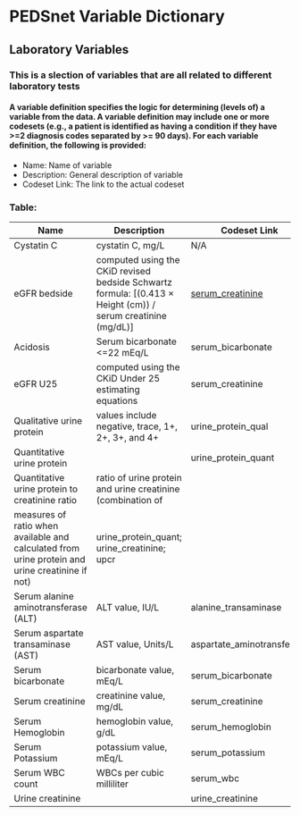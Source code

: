 # PEDSnet Variable Dictionary

## Laboratory Variables

### This is a slection of variables that are all related to different laboratory tests

#### A variable definition specifies the logic for determining (levels of) a variable from the data. A variable definition may include one or more codesets (e.g., a patient is identified as having a condition if they have >=2 diagnosis codes separated by >= 90 days). For each variable definition, the following is provided:
* Name: Name of variable
* Description: General description of variable
* Codeset Link: The link to the actual codeset

### Table:

| Name | Description | Codeset Link |
|------|-------------|--------------|
| Cystatin C | cystatin C, mg/L | N/A |
| eGFR bedside | computed using the CKiD revised bedside Schwartz formula: [(0.413 × Height (cm)) / serum creatinine (mg/dL)] | [serum_creatinine](https://github.com/PRESERVE-Coordinating-Center/preserve_codesets/blob/main/measurement/serum_creatinine.csv) |
| Acidosis | Serum bicarbonate <=22 mEq/L | serum_bicarbonate |
| eGFR U25 | computed using the CKiD Under 25 estimating equations | serum_creatinine |
| Qualitative urine protein | values include negative, trace, 1+, 2+, 3+, and 4+ | urine_protein_qual |
| Quantitative urine protein | | urine_protein_quant |
| Quantitative urine protein to creatinine ratio | ratio of urine protein and urine creatinine (combination of
measures of ratio when available and calculated from urine protein and urine creatinine if not) | urine_protein_quant; urine_creatinine; upcr |
| Serum alanine aminotransferase (ALT) | ALT value, IU/L | alanine_transaminase |
| Serum aspartate transaminase (AST) | AST value, Units/L | aspartate_aminotransferase |
| Serum bicarbonate | bicarbonate value, mEq/L | serum_bicarbonate |
| Serum creatinine | creatinine value, mg/dL | serum_creatinine |
| Serum Hemoglobin | hemoglobin value, g/dL | serum_hemoglobin |
| Serum Potassium | potassium value, mEq/L | serum_potassium |
| Serum WBC count | WBCs per cubic milliliter | serum_wbc |
| Urine creatinine | | urine_creatinine |

